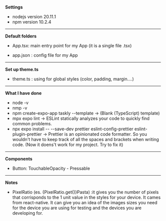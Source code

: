 **Settings**
- nodejs version 20.11.1
- npm version 10.2.4

********************************

**Default folders**

- App.tsx: main entry point for my App (it is a single file .tsx)

- app.json : config file for my App

********************************
**Set up theme.ts**
- theme.ts : using for global styles (color, padding, margin....)

********************************

**What I have done**
- node -v
- nmp -v
- npm create-expo-app taskly --template -> (Blank (TypeScript) template)
- mpx expo lint -> ESLint statically analyzes your code to quickly find common problems.
- npx expo install -- --save-dev prettier eslint-config-prettier eslint-plugin-prettier -> Prettier is an opinionated code formatter. So you wouldn't have to keep track of all the spaces and brackets when writing code. (Now it doens't work for my project. Try to fix it)

********************************

**Components**

- Button: TouchableOpacity - Pressable

********************************

**Notes**

- PixelRatio (es.  <Text style={styles.itemText}>{PixelRatio.get()}Pasta</Text>) :it gives you the number of pixels that corrisponds to the 1 unit value in the styles for your device. It cames from react-native. It can give you an idea of the images sizes you need for the device you are using for testing and the devices you are developing for.